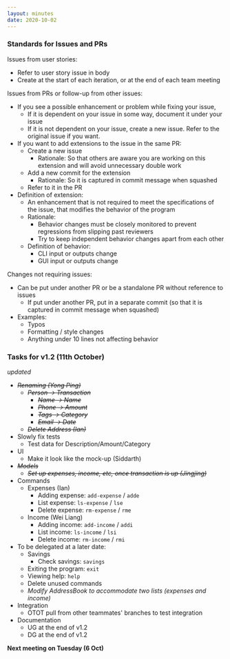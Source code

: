 ```yaml
---
layout: minutes
date: 2020-10-02
---
```


### Standards for Issues and PRs

Issues from user stories:
- Refer to user story issue in body
- Create at the start of each iteration, or at the end of each team meeting

Issues from PRs or follow-up from other issues:
- If you see a possible enhancement or problem while fixing your issue,
  - If it is dependent on your issue in some way, document it under your issue
  - If it is not dependent on your issue, create a new issue. Refer to the original issue if you want.
- If you want to add extensions to the issue in the same PR:
  - Create a new issue
    - Rationale: So that others are aware you are working on this extension and will avoid unnecessary double work
  - Add a new commit for the extension
    - Rationale: So it is captured in commit message when squashed
  - Refer to it in the PR
- Definition of extension:
  - An enhancement that is not required to meet the specifications of the issue, that modifies the behavior of the program
  - Rationale:
    - Behavior changes must be closely monitored to prevent regressions from slipping past reviewers
    - Try to keep independent behavior changes apart from each other
  - Definition of behavior:
    - CLI input or outputs change
    - GUI input or outputs change

Changes not requiring issues:
- Can be put under another PR or be a standalone PR without reference to issues
  - If put under another PR, put in a separate commit (so that it is captured in commit message when squashed)
- Examples:
  - Typos
  - Formatting / style changes
  - Anything under 10 lines not affecting behavior

### Tasks for v1.2 (11th October)
*updated*
- ~~*Renaming (Yong Ping)*~~
  - ~~*Person &rarr; Transaction*~~
    - ~~*Name &rarr; Name*~~
    - ~~*Phone &rarr; Amount*~~
    - ~~*Tags &rarr; Category*~~
    - ~~*Email &rarr; Date*~~
  - ~~*Delete Address (Ian)*~~
- Slowly fix tests 
  - Test data for Description/Amount/Category
- UI
  - Make it look like the mock-up (Siddarth)
- ~~*Models*~~
  - ~~*Set up expenses, income, etc, once transaction is up (Jingjing)*~~
- Commands
  - Expenses (Ian)
    - Adding expense: `add-expense` / `adde`
    - List expense: `ls-expense` / `lse`
    - Delete expense: `rm-expense` / `rme`
  - Income (Wei Liang)
    - Adding income: `add-income` / `addi`
    - List income: `ls-income` / `lsi`
    - Delete income: `rm-income` / `rmi`
- To be delegated at a later date:
  - Savings
    - Check savings: `savings`
  - Exiting the program: `exit`
  - Viewing help: `help`
  - Delete unused commands
  - *Modify AddressBook to accommodate two lists (expenses and income)*
- Integration
  - OTOT pull from other teammates&#39; branches to test integration
- Documentation
  - UG at the end of v1.2
  - DG at the end of v1.2

**Next meeting on Tuesday (6 Oct)**
